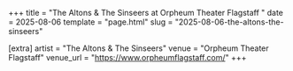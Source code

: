 +++
title = "The Altons & The Sinseers at Orpheum Theater Flagstaff "
date = 2025-08-06
template = "page.html"
slug = "2025-08-06-the-altons-the-sinseers"

[extra]
artist = "The Altons & The Sinseers"
venue = "Orpheum Theater Flagstaff"
venue_url = "https://www.orpheumflagstaff.com/"
+++
